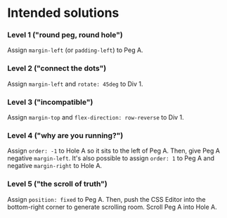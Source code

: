 # Intended solutions

### Level 1 ("round peg, round hole")

Assign `margin-left` (or `padding-left`) to Peg A.

### Level 2 ("connect the dots")

Assign `margin-left` and `rotate: 45deg` to Div 1.

### Level 3 ("incompatible")

Assign `margin-top` and `flex-direction: row-reverse` to Div 1.

### Level 4 ("why are you running?")

Assign `order: -1` to Hole A so it sits to the left of Peg A. Then, give Peg A negative `margin-left`. It's also possible to assign `order: 1` to Peg A and negative `margin-right` to Hole A.

### Level 5 ("the scroll of truth")

Assign `position: fixed` to Peg A. Then, push the CSS Editor into the bottom-right corner to generate scrolling room. Scroll Peg A into Hole A.
